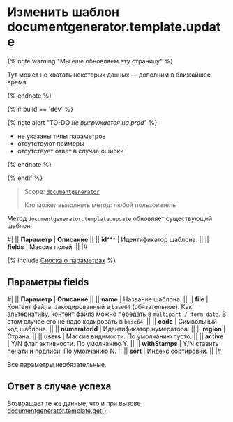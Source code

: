 # Изменить шаблон documentgenerator.template.update

{% note warning "Мы еще обновляем эту страницу" %}

Тут может не хватать некоторых данных — дополним в ближайшее время

{% endnote %}

{% if build == 'dev' %}

{% note alert "TO-DO _не выгружается на prod_" %}

- не указаны типы параметров
- отсутствуют примеры
- отсутствует ответ в случае ошибки

{% endnote %}

{% endif %}

> Scope: [`documentgenerator`](../../scopes/permissions.md)
>
> Кто может выполнять метод: любой пользователь

Метод `documentgenerator.template.update` обновляет существующий шаблон. 

#|
|| **Параметр** | **Описание** ||
|| **id**^*^ | Идентификатор шаблона. ||
|| **fields** | Массив полей. ||
|#

{% include [Сноска о параметрах](../../../_includes/required.md) %}

## Параметры fields

#|
|| **Параметр** | **Описание** ||
|| **name** | Название шаблона. ||
|| **file** | Контент файла, закодированный в `base64` (обязательное). Как альтернативу, контент файла можно передать в `multipart / form-data`. В этом случае его не надо кодировать в `base64`. ||
|| **code** | Символьный код шаблона. ||
|| **numeratorId** | Идентификатор нумератора. ||
|| **region** | Страна. ||
|| **users** | Массив видимости. По умолчанию пусто. ||
|| **active** | Y/N флаг активности. По умолчанию Y. ||
|| **withStamps** | Y/N ставить печати и подписи. По умолчанию N. ||
|| **sort** | Индекс сортировки. ||
|#

Все параметры необязательные.

## Ответ в случае успеха

Возвращает те же данные, что и при вызове [documentgenerator.template.get()](./document-generator-template-get.md).